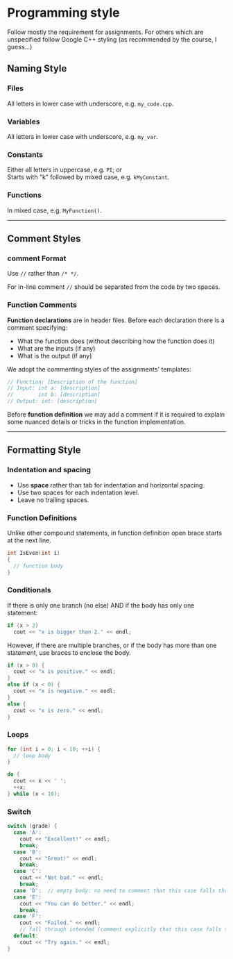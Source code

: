 # Programming style

Follow mostly the requirement for assignments. For others which are unspecified
follow Google C++ styling (as recommended by the course, I guess...)

## Naming Style

### Files

All letters in lower case with underscore, e.g. `my_code.cpp`.


### Variables

All letters in lower case with underscore, e.g. `my_var`.

### Constants

Either all letters in uppercase, e.g. `PI`; or  
Starts with "k" followed by mixed case, e.g. `kMyConstant`.

### Functions

In mixed case, e.g. `MyFunction()`.

---

## Comment Styles

### comment Format

Use `//` rather than `/* */`.

For in-line comment `//` should be separated from the code by two spaces.

### Function Comments

**Function declarations** are in header files. Before each declaration there is a
comment specifying:

* What the function does (without describing how the function does it)
* What are the inputs (if any)
* What is the output (if any)

We adopt the commenting styles of the assignments' templates:  

```C++
// Function: [Description of the function]
// Input: int a: [description]
//        int b: [description]
// Output: int: [description]
```

Before **function definition** we may add a comment if it is required to explain
some nuanced details or tricks in the function implementation.

---

## Formatting Style

### Indentation and spacing

* Use **space** rather than tab for indentation and horizontal spacing.
* Use two spaces for each indentation level.
* Leave no trailing spaces.

### Function Definitions

Unlike other compound statements, in function definition open brace starts at
the next line.

```C++
int IsEven(int i)
{
  // function body
}
```

### Conditionals

If there is only one branch (no else) AND if the body has only one statement:

```C++
if (x > 2)
  cout << "x is bigger than 2." << endl;
```

However, if there are multiple branches, or if the body has more than one
statement, use braces to enclose the body.

```C++
if (x > 0) {
  cout << "x is positive." << endl;
}
else if (x < 0) {
  cout << "x is negative." << endl;
}
else {
  cout << "x is zero." << endl;
}
```

### Loops

```C++
for (int i = 0; i < 10; ++i) {
  // loop body
}
```

```C++
do {
  cout << x << ' ';
  ++x;
} while (x < 10);
```

### Switch

```C++
switch (grade) {
  case 'A':
    cout << "Excellent!" << endl;
    break;
  case 'B':
    cout << "Great!" << endl;
    break;
  case 'C':
    cout << "Not bad." << endl;
    break;
  case 'D':  // empty body: no need to comment that this case falls through
  case 'E':
    cout << "You can do better." << endl;
    break;
  case 'F':
    cout << "Failed." << endl;
    // fall through intended (comment explicitly that this case falls through)
  default:
    cout << "Try again." << endl;
}
```
